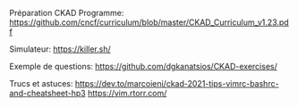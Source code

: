 Préparation CKAD
Programme:
https://github.com/cncf/curriculum/blob/master/CKAD_Curriculum_v1.23.pdf

Simulateur:
https://killer.sh/

Exemple de questions:
https://github.com/dgkanatsios/CKAD-exercises/

Trucs et astuces:
    https://dev.to/marcoieni/ckad-2021-tips-vimrc-bashrc-and-cheatsheet-hp3
    https://vim.rtorr.com/
